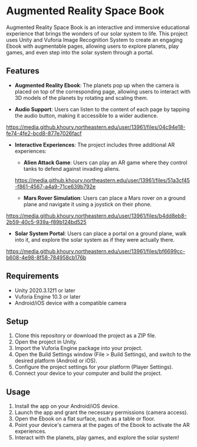 # Augmented Reality Space Book

Augmented Reality Space Book is an interactive and immersive educational experience that brings the wonders of our solar system to life. This project uses Unity and Vuforia Image Recognition System to create an engaging Ebook with augmentable pages, allowing users to explore planets, play games, and even step into the solar system through a portal.

## Features

- **Augmented Reality Ebook**: The planets pop up when the camera is placed on top of the corresponding page, allowing users to interact with 3D models of the planets by rotating and scaling them.


- **Audio Support**: Users can listen to the content of each page by tapping the audio button, making it accessible to a wider audience.



https://media.github.khoury.northeastern.edu/user/13961/files/04c94e18-fe74-4fe2-bcd8-877e7026facf



- **Interactive Experiences**: The project includes three additional AR experiences:
  - **Alien Attack Game**: Users can play an AR game where they control tanks to defend against invading aliens.
  
  https://media.github.khoury.northeastern.edu/user/13961/files/51a3cf45-f861-4567-a4a9-71ce639b792e
  
  - **Mars Rover Simulation**: Users can place a Mars rover on a ground plane and navigate it using a joystick on their phone.
  
  
https://media.github.khoury.northeastern.edu/user/13961/files/b4dd8eb8-2b59-40c5-939a-f89b124bd525


  - **Solar System Portal**: Users can place a portal on a ground plane, walk into it, and explore the solar system as if they were actually there.
  
  https://media.github.khoury.northeastern.edu/user/13961/files/bf6699cc-b608-4e98-8f58-784958cb176b
  
## Requirements

- Unity 2020.3.12f1 or later
- Vuforia Engine 10.3 or later
- Android/iOS device with a compatible camera

## Setup

1. Clone this repository or download the project as a ZIP file.
2. Open the project in Unity.
3. Import the Vuforia Engine package into your project.
4. Open the Build Settings window (File > Build Settings), and switch to the desired platform (Android or iOS).
5. Configure the project settings for your platform (Player Settings).
6. Connect your device to your computer and build the project.

## Usage

1. Install the app on your Android/iOS device.
2. Launch the app and grant the necessary permissions (camera access).
3. Open the Ebook on a flat surface, such as a table or floor.
4. Point your device's camera at the pages of the Ebook to activate the AR experiences.
5. Interact with the planets, play games, and explore the solar system!

